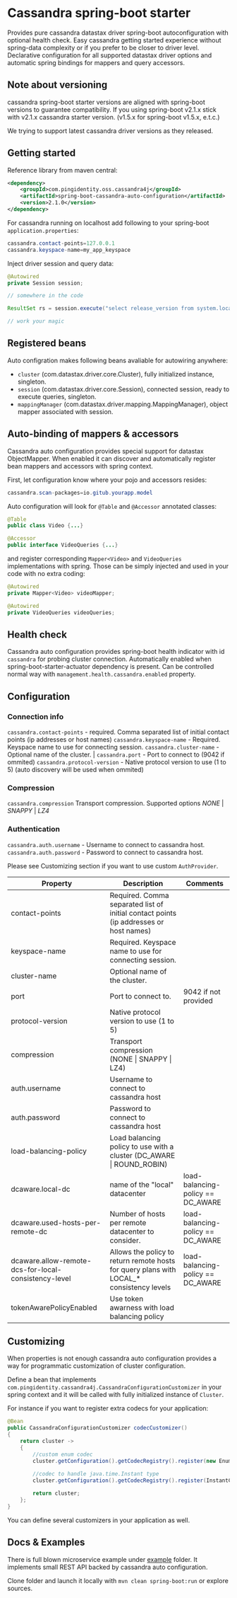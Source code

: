 # Cassandra spring-boot starter
Provides pure cassandra datastax driver spring-boot autoconfiguration with optional health check.
Easy cassandra getting started experience without spring-data complexity or if you prefer to be closer to driver level.
Declarative configuration for all supported datastax driver options and automatic spring bindings for mappers and query accessors.


## Note about versioning
cassandra spring-boot starter versions are aligned with spring-boot versions to guarantee compatibility.
If you using spring-boot v2.1.x stick with v2.1.x cassandra starter version. (v1.5.x for spring-boot v1.5.x, e.t.c.)

We trying to support latest cassandra driver versions as they released.

## Getting started
Reference library from maven central:
```xml
<dependency>
    <groupId>com.pingidentity.oss.cassandra4j</groupId>
    <artifactId>spring-boot-cassandra-auto-configuration</artifactId>
    <version>2.1.0</version>
</dependency>
```

For cassandra running on localhost add following to your spring-boot `application.properties`:
```Java Properties
cassandra.contact-points=127.0.0.1
cassandra.keyspace-name=my_app_keyspace
```

Inject driver session and query data:
```Java
@Autowired
private Session session;

// somewhere in the code

ResultSet rs = session.execute("select release_version from system.local");

// work your magic

```

## Registered beans
Auto configration makes following beans avaliable for autowiring anywhere:

- `cluster` (com.datastax.driver.core.Cluster), fully initialized instance, singleton.
- `session` (com.datastax.driver.core.Session), connected session, ready to execute queries, singleton.
- `mappingManager` (com.datastax.driver.mapping.MappingManager), object mapper associated with session.

## Auto-binding of mappers & accessors
Cassandra auto configuration provides special support for datastax ObjectMapper.
When enabled it can discover and automatically register bean mappers and accessors with spring context.

First, let configuration know where your pojo and accessors resides: 

```Java Properties
cassandra.scan-packages=io.gitub.yourapp.model
```

Auto configuration will look for `@Table` and `@Accessor` annotated classes:

```Java
@Table
public class Video {...}

@Accessor
public interface VideoQueries {...}
```

and register corresponding `Mapper<Video>` and `VideoQueries` implementations with spring. 
Those can be simply injected and used in your code with no extra coding:

```Java
@Autowired
private Mapper<Video> videoMapper;

@Autowired
private VideoQueries videoQueries;
```		

## Health check
Cassandra auto configuration provides spring-boot health indicator with id `cassandra` for probing cluster connection.
Automatically enabled when spring-boot-starter-actuator dependency is present. Can be controlled normal way with `management.health.cassandra.enabled` property.

## Configuration

### Connection info
`cassandra.contact-points` - required. Comma separated list of initial contact points (ip addresses or host names) 
`cassandra.keyspace-name` - Required. Keyspace name to use for connecting session. 
`cassandra.cluster-name` -  Optional name of the cluster.  |
`cassandra.port` - Port to connect to (9042 if ommited)
`cassandra.protocol-version` - Native protocol version to use (1 to 5) (auto discovery will be used when ommited)

### Compression
`cassandra.compression` Transport compression. Supported options *NONE* | *SNAPPY* | *LZ4*

### Authentication
`cassandra.auth.username` - Username to connect to cassandra host.
`cassandra.auth.password` - Password to connect to cassandra host.

Please see Customizing section if you want to use custom `AuthProvider`.

| Property      | Description   | Comments |
| ------------- | ------------- | ------------- |
| contact-points  | Required. Comma separated list of initial contact points (ip addresses or host names)   |
| keyspace-name    | Required. Keyspace name to use for connecting session.  |
| cluster-name     | Optional name of the cluster.  |
| port            | Port to connect to.  | 9042 if not provided |
| protocol-version  | Native protocol version to use (1 to 5) | 
| compression   | Transport compression (NONE \| SNAPPY \| LZ4)  |
| auth.username | Username to connect to cassandra host  |
| auth.password | Password to connect to cassandra host  |
| load-balancing-policy | Load balancing policy to use with a cluster (DC_AWARE \| ROUND_ROBIN) |
| dcaware.local-dc | name of the "local" datacenter | load-balancing-policy == DC_AWARE |
| dcaware.used-hosts-per-remote-dc | Number of hosts per remote datacenter to consider. | load-balancing-policy == DC_AWARE |
| dcaware.allow-remote-dcs-for-local-consistency-level | Allows the policy to return remote hosts for query plans with LOCAL_* consistency levels | load-balancing-policy == DC_AWARE
| tokenAwarePolicyEnabled | Use token awarness with load balancing policy

## Customizing 
When properties is not enough cassandra auto configuration provides a way for programmatic customization of cluster configuration.

Define a bean that implements `com.pingidentity.cassandra4j.CassandraConfigurationCustomizer` in your spring context
and it will be called with fully initialized instance of `Cluster`. 

For instance if you want to register extra codecs for your application:

```Java
@Bean
public CassandraConfigurationCustomizer codecCustomizer()
{
    return cluster ->
    {
        //custom enum codec
        cluster.getConfiguration().getCodecRegistry().register(new EnumNameCodec<>(Video.Genre.class));
        
        //codec to handle java.time.Instant type
        cluster.getConfiguration().getCodecRegistry().register(InstantCodec.instance);

        return cluster;
    };
}
```

You can define several customizers in your application as well. 

## Docs & Examples
There is full blown microservice example under [example](example) folder. It implements small
REST API backed by cassandra auto configuration. 

Clone folder and launch it locally with `mvn clean spring-boot:run` or explore sources.

